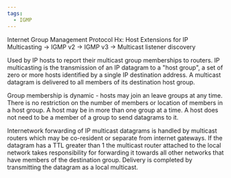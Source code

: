 ```yaml
---
tags:
  - IGMP
---
```


Internet Group Management Protocol
  Hx: Host Extensions for IP Multicasting -> IGMP v2 -> IGMP v3 -> Multicast listener discovery

Used by IP hosts to report their multicast group memberships to routers. IP multicasting is the transmission of an IP datagram to a "host group", a set of zero or more hosts identified by a single IP destination address. A multicast datagram is delivered to all members of its destination host group. 

Group membership is dynamic - hosts may join an leave groups at any time. There is no restriction on the number of members or location of members in a host group. A host may be in more than one group at a time. A host does not need to be a member of a group to send datagrams to it. 

Internetwork forwarding of IP multicast datagrams is handled by multicast routers which may be co-resident or separate from internet gateways. If the datagram has a TTL greater than 1 the multicast router attached to the local network takes responsibility for forwarding it towards all other networks that have members of the destination group. Delivery is completed by transmitting the datagram as a local multicast.

